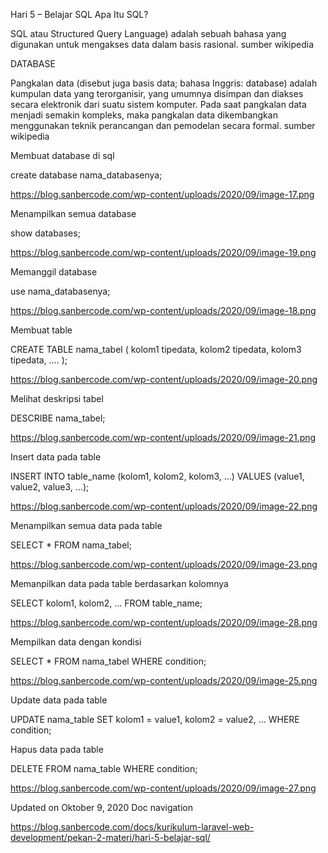 Hari 5 – Belajar SQL
Apa Itu SQL?

SQL atau Structured Query Language) adalah sebuah bahasa yang digunakan untuk mengakses data dalam basis rasional. sumber wikipedia

DATABASE

Pangkalan data (disebut juga basis data; bahasa Inggris: database) adalah kumpulan data yang terorganisir, yang umumnya disimpan dan diakses secara elektronik dari suatu sistem komputer. Pada saat pangkalan data menjadi semakin kompleks, maka pangkalan data dikembangkan menggunakan teknik perancangan dan pemodelan secara formal. sumber wikipedia

Membuat database di sql

create database nama_databasenya;

https://blog.sanbercode.com/wp-content/uploads/2020/09/image-17.png

Menampilkan semua database

show databases;

https://blog.sanbercode.com/wp-content/uploads/2020/09/image-19.png

Memanggil database

use nama_databasenya;

https://blog.sanbercode.com/wp-content/uploads/2020/09/image-18.png

Membuat table

CREATE TABLE nama_tabel (
    kolom1 tipedata,
    kolom2 tipedata,
    kolom3 tipedata,
   ….
);

https://blog.sanbercode.com/wp-content/uploads/2020/09/image-20.png

Melihat deskripsi tabel

DESCRIBE nama_tabel;

https://blog.sanbercode.com/wp-content/uploads/2020/09/image-21.png

Insert data pada table

INSERT INTO table_name (kolom1, kolom2, kolom3, …)
VALUES (value1, value2, value3, …);

https://blog.sanbercode.com/wp-content/uploads/2020/09/image-22.png

Menampilkan semua data pada table

SELECT * FROM nama_tabel;

https://blog.sanbercode.com/wp-content/uploads/2020/09/image-23.png

Memanpilkan data pada table berdasarkan kolomnya

SELECT kolom1, kolom2, …
FROM table_name;

https://blog.sanbercode.com/wp-content/uploads/2020/09/image-28.png

Mempilkan data dengan kondisi

SELECT *
FROM nama_tabel
WHERE condition;

https://blog.sanbercode.com/wp-content/uploads/2020/09/image-25.png

Update data pada table

UPDATE nama_table
SET kolom1 = value1, kolom2 = value2, …
WHERE condition;


Hapus data pada table

DELETE FROM nama_table WHERE condition;

https://blog.sanbercode.com/wp-content/uploads/2020/09/image-27.png

Updated on Oktober 9, 2020
Doc navigation

https://blog.sanbercode.com/docs/kurikulum-laravel-web-development/pekan-2-materi/hari-5-belajar-sql/